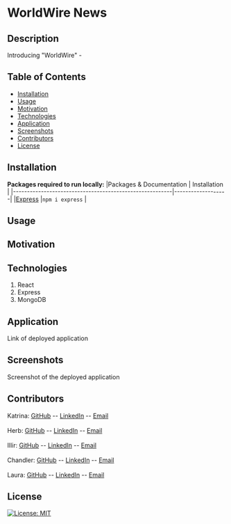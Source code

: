 # WorldWire News

## Description
Introducing "WorldWire" - 
## Table of Contents
- [Installation](#installation)
- [Usage](#usage)
- [Motivation](#motivation)
- [Technologies](#technologies)
- [Application](#application)
- [Screenshots](#screenshots)
- [Contributors](#contributors)
- [License](#license)
## Installation
**Packages required to run locally:**
|Packages & Documentation                                  | Installation     |
|---------------------------------------------------------|-------------------|
|[Express](https://www.npmjs.com/package/express)         |`npm i express`    |
## Usage

## Motivation

## Technologies
1. React
2. Express
3. MongoDB
## Application
Link of deployed application
## Screenshots
Screenshot of the deployed application
## Contributors
Katrina: [GitHub](https://github.com/katgucilatar) -- [LinkedIn]() -- [Email]()
<br>
<br>
Herb: [GitHub](https://github.com/HerbSneed) -- [LinkedIn]() -- [Email]()
<br>
<br>
Illir: [GitHub](https://github.com/IlirHajdari) -- [LinkedIn]() -- [Email]()
<br>
<br>
Chandler: [GitHub](https://github.com/Ch4nd1erB1ng) -- [LinkedIn]() -- [Email]()
<br>
<br>
Laura: [GitHub](https://github.com/LJJordan124) -- [LinkedIn](https://www.linkedin.com/in/laura-jordan-510412241/) -- [Email](jordan3313.lj@gmail.com)
## License
[![License: MIT](https://img.shields.io/badge/License-MIT-yellow.svg)](https://opensource.org/licenses/MIT)